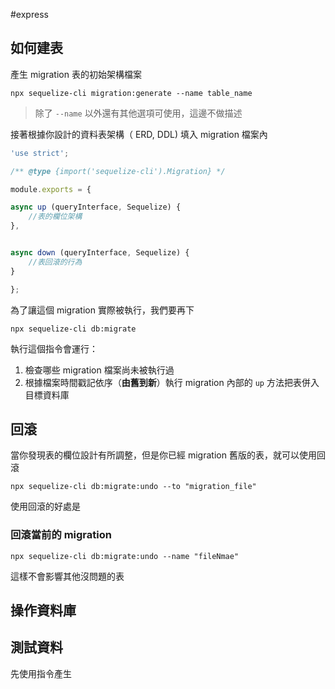 #express 

## 如何建表

產生 migration 表的初始架構檔案

```shell
npx sequelize-cli migration:generate --name table_name
```

> 除了 `--name` 以外還有其他選項可使用，這邊不做描述

接著根據你設計的資料表架構（ ERD, DDL) 填入 migration 檔案內

```js
'use strict';

/** @type {import('sequelize-cli').Migration} */

module.exports = {

async up (queryInterface, Sequelize) {	
	//表的欄位架構
},


async down (queryInterface, Sequelize) {
	//表回滾的行為
}

};
```

為了讓這個 migration 實際被執行，我們要再下

```shell
npx sequelize-cli db:migrate
```

執行這個指令會運行：

1. 檢查哪些 migration 檔案尚未被執行過
2. 根據檔案時間戳記依序（**由舊到新**）執行 migration 內部的 `up` 方法把表併入目標資料庫


## 回滾

當你發現表的欄位設計有所調整，但是你已經 migration 舊版的表，就可以使用回滾

```shell
npx sequelize-cli db:migrate:undo --to "migration_file"
```

使用回滾的好處是

### 回滾當前的 migration

```shell
npx sequelize-cli db:migrate:undo --name "fileNmae"
```

這樣不會影響其他沒問題的表

## 操作資料庫


## 測試資料

先使用指令產生

```shell
```
